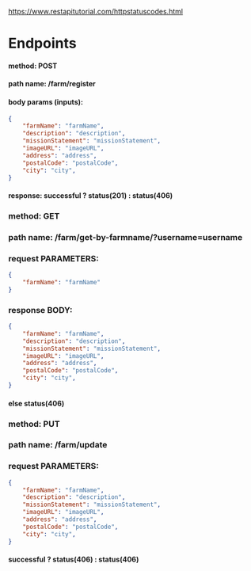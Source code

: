 https://www.restapitutorial.com/httpstatuscodes.html
# Endpoints

#### method: POST
#### path name: /farm/register
#### body params (inputs): 
```JSON
{
    "farmName": "farmName",
    "description": "description",
    "missionStatement": "missionStatement",
    "imageURL": "imageURL",
    "address": "address",
    "postalCode": "postalCode",
    "city": "city",
}
```
#### response: successful ? status(201) : status(406)


### method: GET
### path name: /farm/get-by-farmname/?username=username
### request PARAMETERS:
```JSON
{
    "farmName": "farmName"
}
```
### response BODY:
```JSON
{
    "farmName": "farmName",
    "description": "description",
    "missionStatement": "missionStatement",
    "imageURL": "imageURL",
    "address": "address",
    "postalCode": "postalCode",
    "city": "city",
}
```
#### else status(406)



### method: PUT
### path name: /farm/update
### request PARAMETERS:
```JSON
{
    "farmName": "farmName",
    "description": "description",
    "missionStatement": "missionStatement",
    "imageURL": "imageURL",
    "address": "address",
    "postalCode": "postalCode",
    "city": "city",
}
```

#### successful ? status(406) : status(406)

